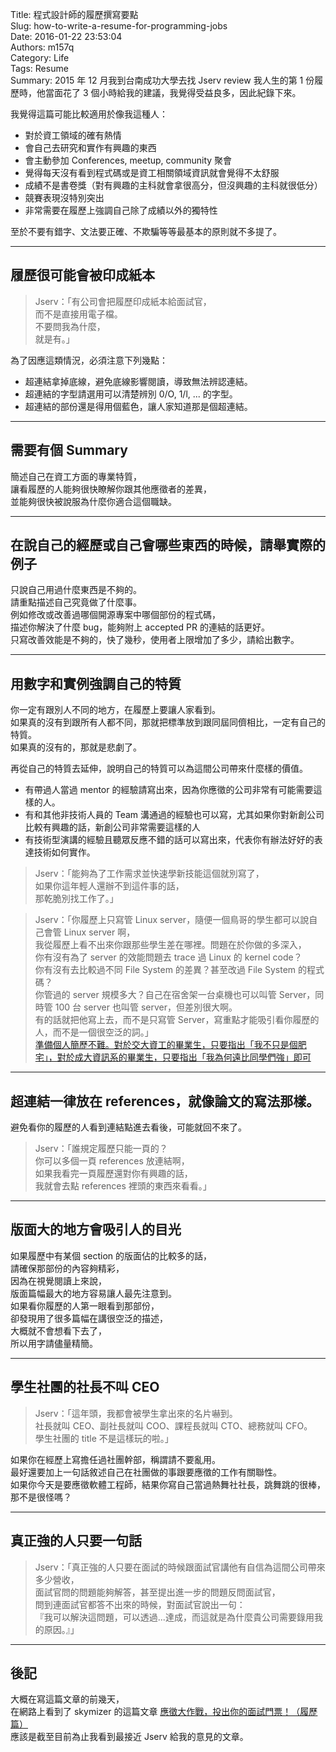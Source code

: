 Title: 程式設計師的履歷撰寫要點  
Slug: how-to-write-a-resume-for-programming-jobs  
Date: 2016-01-22 23:53:04  
Authors: m157q  
Category: Life  
Tags: Resume  
Summary: 2015 年 12 月我到台南成功大學去找 Jserv review 我人生的第 1 份履歷時，他當面花了 3 個小時給我的建議，我覺得受益良多，因此紀錄下來。  
  
  
我覺得這篇可能比較適用於像我這種人：  
  
+ 對於資工領域的確有熱情  
+ 會自己去研究和實作有興趣的東西  
+ 會主動參加 Conferences, meetup, community 聚會  
+ 覺得每天沒有看到程式碼或是資工相關領域資訊就會覺得不太舒服  
+ 成績不是書卷獎（對有興趣的主科就會拿很高分，但沒興趣的主科就很低分）  
+ 競賽表現沒特別突出  
+ 非常需要在履歷上強調自己除了成績以外的獨特性  
  
至於不要有錯字、文法要正確、不欺騙等等最基本的原則就不多提了。  
  
---  
  
## 履歷很可能會被印成紙本  
  
> Jserv：「有公司會把履歷印成紙本給面試官，  
> 而不是直接用電子檔。  
> 不要問我為什麼，  
> 就是有。」  
  
為了因應這類情況，必須注意下列幾點：  
  
+ 超連結拿掉底線，避免底線影響閱讀，導致無法辨認連結。  
+ 超連結的字型請選用可以清楚辨別 0/O, 1/l, ... 的字型。  
+ 超連結的部份還是得用個藍色，讓人家知道那是個超連結。  
  
---  
  
## 需要有個 Summary  
  
簡述自己在資工方面的專業特質，  
讓看履歷的人能夠很快瞭解你跟其他應徵者的差異，  
並能夠很快被說服為什麼你適合這個職缺。  
  
---  
  
## 在說自己的經歷或自己會哪些東西的時候，請舉實際的例子  
  
只說自己用過什麼東西是不夠的。  
請重點描述自己究竟做了什麼事。  
例如修改或改善過哪個開源專案中哪個部份的程式碼，  
描述你解決了什麼 bug，能夠附上 accepted PR 的連結的話更好。  
只寫改善效能是不夠的，快了幾秒，使用者上限增加了多少，請給出數字。  
  
---  
  
## 用數字和實例強調自己的特質  
  
你一定有跟別人不同的地方，在履歷上要讓人家看到。  
如果真的沒有到跟所有人都不同，那就把標準放到跟同屆同儕相比，一定有自己的特質。  
如果真的沒有的，那就是悲劇了。  
  
再從自己的特質去延伸，說明自己的特質可以為這間公司帶來什麼樣的價值。  
  
+ 有帶過人當過 mentor 的經驗請寫出來，因為你應徵的公司非常有可能需要這樣的人。  
+ 有和其他非技術人員的 Team 溝通過的經驗也可以寫，尤其如果你對新創公司比較有興趣的話，新創公司非常需要這樣的人  
+ 有技術型演講的經驗且聽眾反應不錯的話可以寫出來，代表你有辦法好好的表達技術如何實作。  
  
> Jserv：「能夠為了工作需求並快速學新技能這個就別寫了，  
> 如果你這年輕人還辦不到這件事的話，  
> 那乾脆別找工作了。」  
  
> Jserv：「你履歷上只寫管 Linux server，隨便一個鳥哥的學生都可以說自己會管 Linux server 啊，  
> 我從履歷上看不出來你跟那些學生差在哪裡。問題在於你做的多深入，  
> 你有沒有為了 server 的效能問題去 trace 過 Linux 的 kernel code？  
> 你有沒有去比較過不同 File System 的差異？甚至改過 File System 的程式碼？  
> 你管過的 server 規模多大？自己在宿舍架一台桌機也可以叫管 Server，同時管 100 台 server 也叫管 server，但差別很大啊。  
> 有的話就把他寫上去，而不是只寫管 Server，寫重點才能吸引看你履歷的人，而不是一個很空泛的詞。」  
> [準備個人簡歷不難。對於交大資工的畢業生，只要指出「我不只是個肥宅」，對於成大資訊系的畢業生，只要指出「我為何遠比同學們強」即可](https://twitter.com/jserv/status/681429579286761472)  
  
---  
  
## 超連結一律放在 references，就像論文的寫法那樣。  
  
避免看你的履歷的人看到連結點進去看後，可能就回不來了。  
  
> Jserv：「誰規定履歷只能一頁的？  
> 你可以多個一頁 references 放連結啊，  
> 如果我看完一頁履歷還對你有興趣的話，  
> 我就會去點 references 裡頭的東西來看看。」  
  
---  
  
## 版面大的地方會吸引人的目光  
  
如果履歷中有某個 section 的版面佔的比較多的話，  
請確保那部份的內容夠精彩，  
因為在視覺閱讀上來說，  
版面篇幅最大的地方容易讓人最先注意到。  
如果看你履歷的人第一眼看到那部份，  
卻發現用了很多篇幅在講很空泛的描述，  
大概就不會想看下去了，  
所以用字請儘量精簡。  
  
---  
  
## 學生社團的社長不叫 CEO  
  
> Jserv：「這年頭，我都會被學生拿出來的名片嚇到。  
> 社長就叫 CEO、副社長就叫 COO、課程長就叫 CTO、總務就叫 CFO。  
> 學生社團的 title 不是這樣玩的啦。」  
  
如果你在經歷上寫擔任過社團幹部，稱謂請不要亂用。  
最好還要加上一句話敘述自己在社團做的事跟要應徵的工作有關聯性。  
如果你今天是要應徵軟體工程師，結果你寫自己當過熱舞社社長，跳舞跳的很棒，那不是很怪嗎？  
  
---  
  
## 真正強的人只要一句話  
  
> Jserv：「真正強的人只要在面試的時候跟面試官講他有自信為這間公司帶來多少營收，  
> 面試官問的問題能夠解答，甚至提出進一步的問題反問面試官，  
> 問到連面試官都答不出來的時候，對面試官說出一句：  
> 『我可以解決這問題，可以透過...達成，而這就是為什麼貴公司需要錄用我的原因。』」  
  
---  
  
## 後記  
  
大概在寫這篇文章的前幾天，  
在網路上看到了 skymizer 的這篇文章 [應徵大作戰，投出你的面試門票！（履歷篇）](https://blog.skymizer.com/resume2015/)  
應該是截至目前為止我看到最接近 Jserv 給我的意見的文章。  

